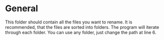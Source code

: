 # General
This folder should contain all the files you want to rename. It is recommended, that the files are sorted into folders. The program will iterate through each folder.
You can use any folder, just change the path at line 6.
